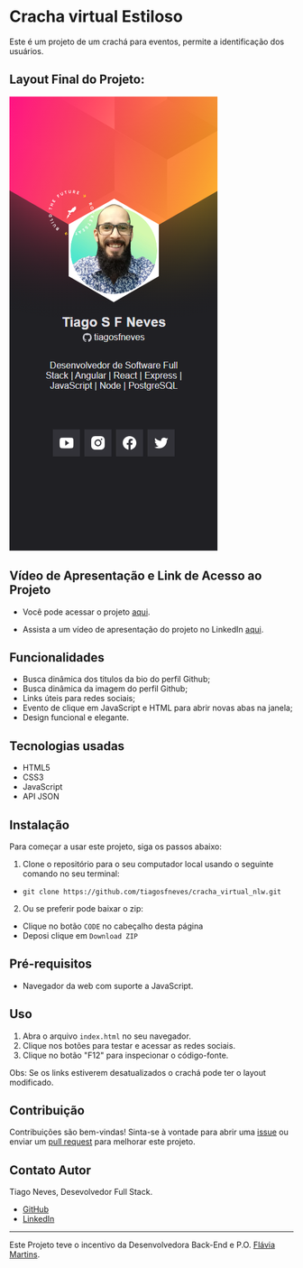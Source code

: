 # Cracha virtual Estiloso

Este é um projeto de um crachá para eventos, permite a identificação dos usuários.

## Layout Final do Projeto:

![Imagem Cracha](./assets/layout-cracha.png)

## Vídeo de Apresentação e Link de Acesso ao Projeto

- Você pode acessar o projeto [aqui](https://bit.ly/Cracha_Virtual).

- Assista a um vídeo de apresentação do projeto no LinkedIn [aqui](https://bit.ly/Cracha_Virtual_In).

## Funcionalidades

- Busca dinâmica dos titulos da bio do perfil Github;
- Busca dinâmica da imagem do perfil Github;
- Links úteis para redes sociais;
- Evento de clique em JavaScript e HTML para abrir novas abas na janela;
- Design funcional e elegante.

## Tecnologias usadas

- HTML5
- CSS3
- JavaScript
- API JSON

## Instalação

Para começar a usar este projeto, siga os passos abaixo:

1. Clone o repositório para o seu computador local usando o seguinte comando no seu terminal:

- `git clone https://github.com/tiagosfneves/cracha_virtual_nlw.git`

2. Ou se preferir pode baixar o zip:
- Clique no botão `CODE` no cabeçalho desta página
- Deposi clique em `Download ZIP`


## Pré-requisitos

- Navegador da web com suporte a JavaScript.

## Uso

1. Abra o arquivo `index.html` no seu navegador.
2. Clique nos botões para testar e acessar as redes sociais.
3. Clique no botão "F12" para inspecionar o código-fonte.

Obs: Se os links estiverem desatualizados o crachá pode ter o layout modificado.

## Contribuição

Contribuições são bem-vindas! Sinta-se à vontade para abrir uma [issue](https://github.com/tiagosfneves/cracha_virtual_nlw/issues) ou enviar um [pull request](https://github.com/tiagosfneves/cracha_virtual_nlw/pulls) para melhorar este projeto.

## Contato Autor
Tiago Neves,  Desevolvedor Full Stack.
- [GitHub](https://bit.ly/Gh_tiagosfneves)
- [LinkedIn](https://bit.ly/In_tiagosfneves)

---
Este Projeto teve o incentivo da Desenvolvedora Back-End e P.O. [Flávia Martins](https://github.com/flaviamartins29).
